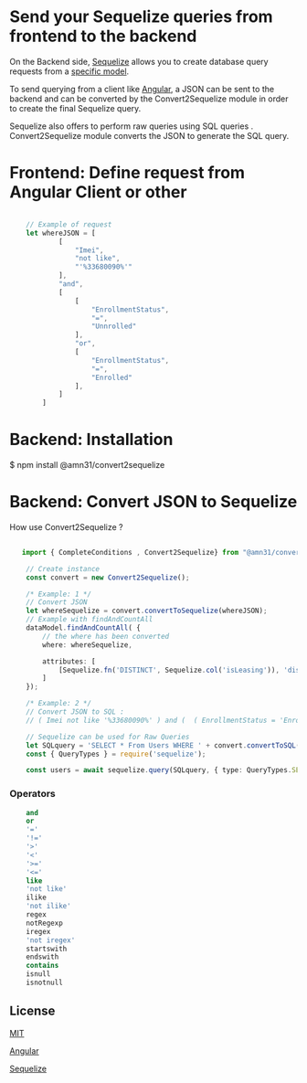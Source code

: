 
# Send your Sequelize queries from frontend to the backend 

On the Backend side, [Sequelize](https://sequelize.org) allows you to create database query requests from a 
[specific model](https://sequelize.org/master/manual/model-querying-basics.html).

To send querying from a client like [Angular](https://angular.io/), a JSON can be sent to the backend
and can be converted by the Convert2Sequelize module in order to create the final Sequelize query.

Sequelize also offers to perform raw queries using SQL queries .
Convert2Sequelize module converts the JSON to generate the SQL query.


# Frontend: Define request from Angular Client or other

```ts

    // Example of request 
    let whereJSON = [ 
            [
                "Imei",
                "not like",
                "'%33680090%'"
            ],
            "and",
            [
                [
                    "EnrollmentStatus",
                    "=",
                    "Unnrolled"
                ],
                "or",
                [
                    "EnrollmentStatus",
                    "=",
                    "Enrolled"
                ],
            ]
        ]
```

# Backend: Installation

$ npm install @amn31/convert2sequelize


# Backend: Convert JSON to Sequelize

How use Convert2Sequelize ?

```ts
  
   import { CompleteConditions , Convert2Sequelize} from "@amn31/convert2sequelize"

    // Create instance
    const convert = new Convert2Sequelize();

    /* Example: 1 */
    // Convert JSON 
    let whereSequelize = convert.convertToSequelize(whereJSON);
    // Example with findAndCountAll 
    dataModel.findAndCountAll( {
        // the where has been converted
        where: whereSequelize,

        attributes: [
            [Sequelize.fn('DISTINCT', Sequelize.col('isLeasing')), 'distinct_Leasing']
        ]
    });

    /* Example: 2 */
    // Convert JSON to SQL :
    // ( Imei not like '%33680090%' ) and (  ( EnrollmentStatus = 'Enrolled' ) or ( EnrollmentStatus = 'Unenrolled' )  

    // Sequelize can be used for Raw Queries 
    let SQLquery = 'SELECT * From Users WHERE ' + convert.convertToSQL(whereJSON);
    const { QueryTypes } = require('sequelize');

    const users = await sequelize.query(SQLquery, { type: QueryTypes.SELECT });
```

### Operators 

```sql
    and
    or
    '='
    '!='
    '>'
    '<'
    '>='
    '<='
    like
    'not like'
    ilike
    'not ilike'
    regex
    notRegexp
    iregex
    'not iregex'
    startswith
    endswith
    contains
    isnull
    isnotnull
```

## License

[MIT](LICENSE)

[Angular](https://angular.io/)

[Sequelize](https://sequelize.org/master/manual/model-querying-basics.html)

